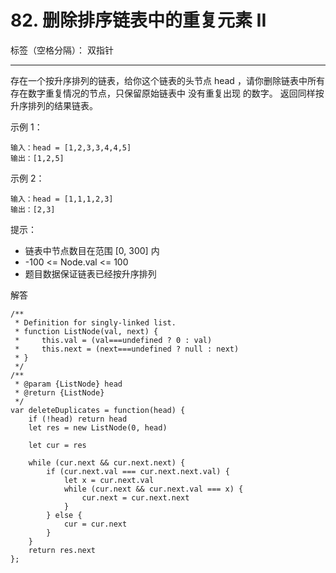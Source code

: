 ﻿# 82. 删除排序链表中的重复元素 II

标签（空格分隔）： 双指针

---

存在一个按升序排列的链表，给你这个链表的头节点 head ，请你删除链表中所有存在数字重复情况的节点，只保留原始链表中 没有重复出现 的数字。
返回同样按升序排列的结果链表。

示例 1：

    输入：head = [1,2,3,3,4,4,5]
    输出：[1,2,5]

示例 2：

    输入：head = [1,1,1,2,3]
    输出：[2,3]

提示：

 - 链表中节点数目在范围 [0, 300] 内
 - -100 <= Node.val <= 100
 - 题目数据保证链表已经按升序排列
 
解答

    /**
     * Definition for singly-linked list.
     * function ListNode(val, next) {
     *     this.val = (val===undefined ? 0 : val)
     *     this.next = (next===undefined ? null : next)
     * }
     */
    /**
     * @param {ListNode} head
     * @return {ListNode}
     */
    var deleteDuplicates = function(head) {
        if (!head) return head
        let res = new ListNode(0, head)
    
        let cur = res
    
        while (cur.next && cur.next.next) {
            if (cur.next.val === cur.next.next.val) {
                let x = cur.next.val
                while (cur.next && cur.next.val === x) {
                    cur.next = cur.next.next
                }
            } else {
                cur = cur.next
            }
        }
        return res.next
    };